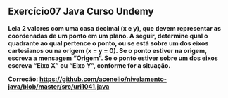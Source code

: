 ## Exercício07 Java Curso Undemy

**Leia 2 valores com uma casa decimal (x e y), que devem representar as coordenadas
de um ponto em um plano. A seguir, determine qual o quadrante ao qual pertence o
ponto, ou se está sobre um dos eixos cartesianos ou na origem (x = y = 0).
Se o ponto estiver na origem, escreva a mensagem “Origem”.
Se o ponto estiver sobre um dos eixos escreva “Eixo X” ou “Eixo Y”, conforme for a
situação.**

**Correção: https://github.com/acenelio/nivelamento-java/blob/master/src/uri1041.java**



